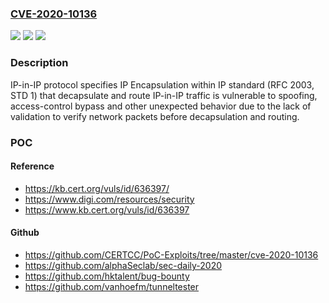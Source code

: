 ### [CVE-2020-10136](https://cve.mitre.org/cgi-bin/cvename.cgi?name=CVE-2020-10136)
![](https://img.shields.io/static/v1?label=Product&message=RFC2003%20-%20IP%20Encapsulation%20within%20IP&color=blue)
![](https://img.shields.io/static/v1?label=Version&message=%3D%20STD%201%20&color=brighgreen)
![](https://img.shields.io/static/v1?label=Vulnerability&message=CWE-290%20Authentication%20Bypass%20by%20Spoofing&color=brighgreen)

### Description

IP-in-IP protocol specifies IP Encapsulation within IP standard (RFC 2003, STD 1) that decapsulate and route IP-in-IP traffic is vulnerable to spoofing, access-control bypass and other unexpected behavior due to the lack of validation to verify network packets before decapsulation and routing.

### POC

#### Reference
- https://kb.cert.org/vuls/id/636397/
- https://www.digi.com/resources/security
- https://www.kb.cert.org/vuls/id/636397

#### Github
- https://github.com/CERTCC/PoC-Exploits/tree/master/cve-2020-10136
- https://github.com/alphaSeclab/sec-daily-2020
- https://github.com/hktalent/bug-bounty
- https://github.com/vanhoefm/tunneltester


